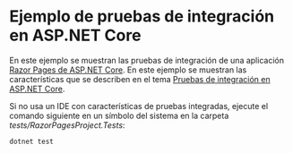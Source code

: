 # <a name="aspnet-core-integration-testing-sample"></a>Ejemplo de pruebas de integración en ASP.NET Core

En este ejemplo se muestran las pruebas de integración de una aplicación [Razor Pages de ASP.NET Core](https://docs.microsoft.com/aspnet/core/mvc/razor-pages). En este ejemplo se muestran las características que se describen en el tema [Pruebas de integración en ASP.NET Core](https://docs.microsoft.com/aspnet/core/test/integration-tests).

Si no usa un IDE con características de pruebas integradas, ejecute el comando siguiente en un símbolo del sistema en la carpeta *tests/RazorPagesProject.Tests*:

```console
dotnet test
```
